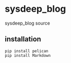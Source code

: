 # sysdeep_blog
sysdeep_blog source





## installation

```
pip install pelican
pip install Markdown
```